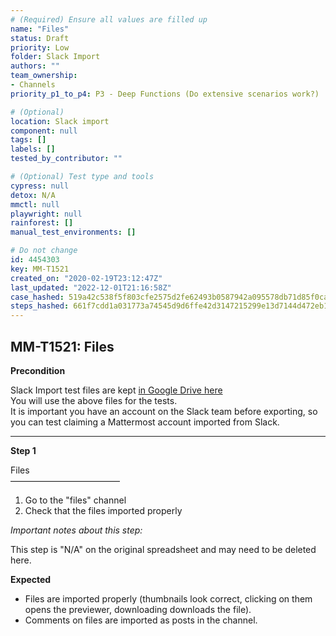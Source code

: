 ```yaml
---
# (Required) Ensure all values are filled up
name: "Files"
status: Draft
priority: Low
folder: Slack Import
authors: ""
team_ownership:
- Channels
priority_p1_to_p4: P3 - Deep Functions (Do extensive scenarios work?)

# (Optional)
location: Slack import
component: null
tags: []
labels: []
tested_by_contributor: ""

# (Optional) Test type and tools
cypress: null
detox: N/A
mmctl: null
playwright: null
rainforest: []
manual_test_environments: []

# Do not change
id: 4454303
key: MM-T1521
created_on: "2020-02-19T23:12:47Z"
last_updated: "2022-12-01T21:16:58Z"
case_hashed: 519a42c538f5f803cfe2575d2fe62493b0587942a095578db71d85f0ca07687096fa6be5c9cd07d0be7854994338d088
steps_hashed: 661f7cdd1a031773a74545d9d6ffe42d3147215299e13d7144d472eb15fc7293de958db0dae0405a4c659c88fa7a65f0
---
```


<!-- (Auto-generated) Based on frontmatter's "key" and "name" -->

## MM-T1521: Files

**Precondition**

Slack Import test files are kept [in Google Drive here](https://drive.google.com/drive/folders/19y2KC_tcqJZa-BDucvpdmsNdBqy-UL8Q)\
You will use the above files for the tests.\
It is important you have an account on the Slack team before exporting, so you can test claiming a Mattermost account imported from Slack.

---

**Step 1**

Files\
–––––––––––––––––––––––––

1. Go to the "files" channel
2. Check that the files imported properly

_Important notes about this step:_

This step is "N/A" on the original spreadsheet and may need to be deleted here.

**Expected**

- Files are imported properly (thumbnails look correct, clicking on them opens the previewer, downloading downloads the file).
- Comments on files are imported as posts in the channel.
